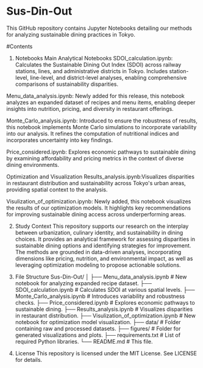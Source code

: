 # Sus-Din-Out
This GitHub repository contains Jupyter Notebooks detailing our methods for analyzing sustainable dining practices in Tokyo.

#Contents
1. Notebooks
Main Analytical Notebooks
SDOI_calculation.ipynb: Calculates the Sustainable Dining Out Index (SDOI) across railway stations, lines, and administrative districts in Tokyo.
Includes station-level, line-level, and district-level analyses, enabling comprehensive comparisons of sustainability disparities.

Menu_data_analysis.ipynb: Newly added for this release, this notebook analyzes an expanded dataset of recipes and menu items, enabling deeper insights into nutrition, pricing, and diversity in restaurant offerings.

Monte_Carlo_analysis.ipynb: Introduced to ensure the robustness of results, this notebook implements Monte Carlo simulations to incorporate variability into our analysis. It refines the computation of nutritional indices and incorporates uncertainty into key findings.

Price_considered.ipynb: Explores economic pathways to sustainable dining by examining affordability and pricing metrics in the context of diverse dining environments.

Optimization and Visualization
Results_analysis.ipynb:Visualizes disparities in restaurant distribution and sustainability across Tokyo's urban areas, providing spatial context to the analysis.

Visulization_of_optimization.ipynb: Newly added, this notebook visualizes the results of our optimization models. It highlights key recommendations for improving sustainable dining access across underperforming areas.

2. Study Context
This repository supports our research on the interplay between urbanization, culinary identity, and sustainability in dining choices. It provides an analytical framework for assessing disparities in sustainable dining options and identifying strategies for improvement. The methods are grounded in data-driven analyses, incorporating dimensions like pricing, nutrition, and environmental impact, as well as leveraging optimization modeling to propose actionable solutions.

3. File Structure
Sus-Din-Out/
│
├── Menu_data_analysis.ipynb          # New notebook for analyzing expanded recipe dataset.
├── SDOI_calculation.ipynb            # Calculates SDOI at various spatial levels.
├── Monte_Carlo_analysis.ipynb        # Introduces variability and robustness checks.
├── Price_considered.ipynb            # Explores economic pathways to sustainable dining.
├── Results_analysis.ipynb            # Visualizes disparities in restaurant distribution.
├── Visulization_of_optimization.ipynb # New notebook for optimization model visualization.
├── data/                             # Folder containing raw and processed datasets.
├── figures/                          # Folder for generated visualizations and plots.
├── requirements.txt                  # List of required Python libraries.
└── README.md                         # This file.

4. License
This repository is licensed under the MIT License. See LICENSE for details.
